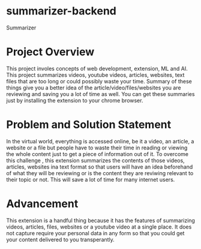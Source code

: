 # summarizer-backend

Summarizer

# Project Overview
This project involes concepts of web development, extension, ML and AI. This project summarizes videos, youtube videos, articles, websites, text files that are too long or could possibly waste your time. Summary of these things give you a better idea of the article/video/files/websites you are reviewing and saving you a lot of time as well. You can get these summaries just by installing the extension to your chrome browser.

# Problem and Solution Statement
In the virtual world, everything is accessed online, be it a video, an article, a website or a file but people have to waste their time in reading or viewing the whole content just to get a piece of information out of it. To overcome this challenge , this extension summarizes the contents of those videos, articles, websites ina text format so that users will have an idea beforehand of what they will be reviewing or is the content they are reviwing relevant to their topic or not. This will save a lot of time for many internet users.

# Advancement
This extension is a handful thing because it has the features of summarizing videos, articles, files, websites or a youtube video at a single place. It does not capture require your personal data in any form so that you could get your content delivered to you transperantly.
